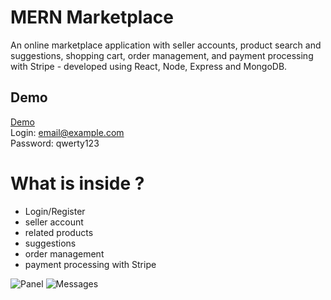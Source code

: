 # MERN Marketplace
An online marketplace application with seller accounts, product search and suggestions, shopping cart, order management, and payment processing with Stripe - developed using React, Node, Express and MongoDB.

## Demo
[Demo](https://boiling-lake-68085.herokuapp.com/) <br/> 
Login: email@example.com <br/>
Password: qwerty123 

# What is inside ?

* Login/Register
* seller account
* related products
* suggestions
* order management 
* payment processing with Stripe

![Panel](screenshots/panel.png?raw=true)
![Messages](screenshots/messages.png?raw=true)
